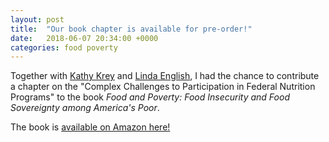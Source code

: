 ```yaml
---
layout: post
title:  "Our book chapter is available for pre-order!"
date:   2018-06-07 20:34:00 +0000
categories: food poverty
---
```


Together with [Kathy Krey](https://www.baylor.edu/texashunger/index.php?id=929014) and [Linda English](https://business.baylor.edu/directory/?id=Linda_English), I had the chance to contribute a chapter on the "Complex Challenges to Participation in Federal Nutrition Programs" to the book *Food and Poverty: Food Insecurity and Food Sovereignty among America's Poor*. 

The book is [available on Amazon here!](https://www.amazon.com/Food-Poverty-Insecurity-Sovereignty-Americas/dp/0826522041/ref=sr_1_1?ie=UTF8&qid=1527097312&sr=8-1&keywords=food+and+poverty+food+insecurity+and+food+sovereignty&dpID=416U49CUsnL&preST=_SY344_BO1,204,203,200_QL70_&dpSrc=srch)

